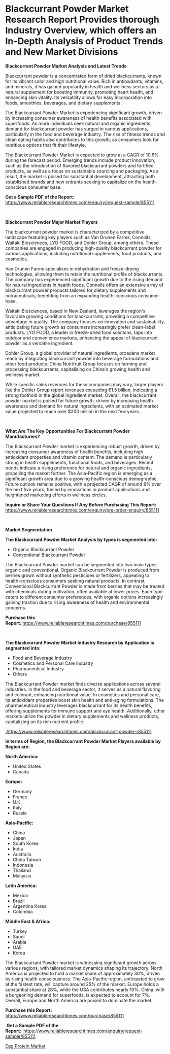 <p><h1>Blackcurrant Powder Market Research Report Provides thorough Industry Overview, which offers an In-Depth Analysis of Product Trends and New Market Divisions</h1></p><p><strong>Blackcurrant Powder Market Analysis and Latest Trends</strong></p>
<p><p>Blackcurrant powder is a concentrated form of dried blackcurrants, known for its vibrant color and high nutritional value. Rich in antioxidants, vitamins, and minerals, it has gained popularity in health and wellness sectors as a natural supplement for boosting immunity, promoting heart health, and enhancing skin vitality. Its versatility allows for easy incorporation into foods, smoothies, beverages, and dietary supplements.</p><p>The Blackcurrant Powder Market is experiencing significant growth, driven by increasing consumer awareness of health benefits associated with superfoods. As more individuals seek natural and organic ingredients, demand for blackcurrant powder has surged in various applications, particularly in the food and beverage industry. The rise of fitness trends and clean eating habits also contributes to this growth, as consumers look for nutritious options that fit their lifestyle.</p><p>The Blackcurrant Powder Market is expected to grow at a CAGR of 10.6% during the forecast period. Emerging trends include product innovation, such as the introduction of flavored blackcurrant powders and fortified products, as well as a focus on sustainable sourcing and packaging. As a result, the market is poised for substantial development, attracting both established brands and new entrants seeking to capitalize on the health-conscious consumer base.</p></p>
<p><strong>Get a Sample PDF of the Report:&nbsp;</strong> <a href="https://www.reliableresearchtimes.com/enquiry/request-sample/855111?utm_campaign=2774&utm_medium=2&utm_source=Github&utm_content=ia&utm_term=07042025&utm_id=blackcurrant-powder">https://www.reliableresearchtimes.com/enquiry/request-sample/855111</a></p>
<p>&nbsp;</p>
<p><strong>Blackcurrant Powder Major Market Players</strong></p>
<p><p>The blackcurrant powder market is characterized by a competitive landscape featuring key players such as Van Drunen Farms, Connoils, Waitaki Biosciences, LYO FOOD, and Dohler Group, among others. These companies are engaged in producing high-quality blackcurrant powder for various applications, including nutritional supplements, food products, and cosmetics.</p><p>Van Drunen Farms specializes in dehydration and freeze-drying technologies, allowing them to retain the nutritional profile of blackcurrants. The company has experienced significant growth due to the rising demand for natural ingredients in health foods. Connoils offers an extensive array of blackcurrant powder products tailored for dietary supplements and nutraceuticals, benefiting from an expanding health-conscious consumer base.</p><p>Waitaki Biosciences, based in New Zealand, leverages the region's favorable growing conditions for blackcurrants, providing a competitive advantage in quality. The company focuses on innovation and sustainability, anticipating future growth as consumers increasingly prefer clean-label products. LYO FOOD, a leader in freeze-dried food solutions, taps into outdoor and convenience markets, enhancing the appeal of blackcurrant powder as a versatile ingredient.</p><p>Dohler Group, a global provider of natural ingredients, broadens market reach by integrating blackcurrant powder into beverage formulations and other food products. China Nutrifruit Group focuses on farming and processing blackcurrants, capitalizing on China's growing health and wellness market.</p><p>While specific sales revenues for these companies may vary, larger players like the Dohler Group report revenues exceeding €1.5 billion, indicating a strong foothold in the global ingredient market. Overall, the blackcurrant powder market is poised for future growth, driven by increasing health awareness and demand for natural ingredients, with an estimated market value projected to reach over $200 million in the next few years.</p></p>
<p>&nbsp;</p>
<p><strong>What Are The Key Opportunities For Blackcurrant Powder Manufacturers?</strong></p>
<p><p>The Blackcurrant Powder market is experiencing robust growth, driven by increasing consumer awareness of health benefits, including high antioxidant properties and vitamin content. The demand is particularly strong in health supplements, functional foods, and beverages. Recent trends indicate a rising preference for natural and organic ingredients, propelling the market further. The Asia-Pacific region is emerging as a significant growth area due to a growing health-conscious demographic. Future outlook remains positive, with a projected CAGR of around 8% over the next five years, fueled by innovations in product applications and heightened marketing efforts in wellness circles.</p></p>
<p><strong>Inquire or Share Your Questions If Any Before Purchasing This Report:</strong> <a href="https://www.reliableresearchtimes.com/enquiry/pre-order-enquiry/855111?utm_campaign=2774&utm_medium=2&utm_source=Github&utm_content=ia&utm_term=07042025&utm_id=blackcurrant-powder">https://www.reliableresearchtimes.com/enquiry/pre-order-enquiry/855111</a></p>
<p>&nbsp;</p>
<p><strong>Market Segmentation</strong></p>
<p><strong>The Blackcurrant Powder Market Analysis by types is segmented into:</strong></p>
<p><ul><li>Organic Blackcurrant Powder</li><li>Conventional Blackcurrant Powder</li></ul></p>
<p><p>The Blackcurrant Powder market can be segmented into two main types: organic and conventional. Organic Blackcurrant Powder is produced from berries grown without synthetic pesticides or fertilizers, appealing to health-conscious consumers seeking natural products. In contrast, Conventional Blackcurrant Powder is made from berries that may be treated with chemicals during cultivation, often available at lower prices. Each type caters to different consumer preferences, with organic options increasingly gaining traction due to rising awareness of health and environmental concerns.</p></p>
<p><strong>Purchase this Report:&nbsp;</strong><a href="https://www.reliableresearchtimes.com/purchase/855111?utm_campaign=2774&utm_medium=2&utm_source=Github&utm_content=ia&utm_term=07042025&utm_id=blackcurrant-powder">https://www.reliableresearchtimes.com/purchase/855111</a></p>
<p>&nbsp;</p>
<p><strong>The Blackcurrant Powder Market Industry Research by Application is segmented into:</strong></p>
<p><ul><li>Food and Beverage Industry</li><li>Cosmetics and Personal Care Industry</li><li>Pharmaceutical Industry</li><li>Others</li></ul></p>
<p><p>The Blackcurrant Powder market finds diverse applications across several industries. In the food and beverage sector, it serves as a natural flavoring and colorant, enhancing nutritional value. In cosmetics and personal care, its antioxidant properties boost skin health and anti-aging formulations. The pharmaceutical industry leverages blackcurrant for its health benefits, offering supplements for immune support and eye health. Additionally, other markets utilize the powder in dietary supplements and wellness products, capitalizing on its rich nutrient profile.</p></p>
<p><a href="https://www.reliableresearchtimes.com/blackcurrant-powder-r855111?utm_campaign=2774&utm_medium=2&utm_source=Github&utm_content=ia&utm_term=07042025&utm_id=blackcurrant-powder">&nbsp;https://www.reliableresearchtimes.com/blackcurrant-powder-r855111</a></p>
<p><strong>In terms of Region, the Blackcurrant Powder Market Players available by Region are:</strong></p>
<p>
    <p> <strong> North America: </strong>
        <ul>
            <li>United States</li>
            <li>Canada</li>
        </ul>
        </p> 
    <p> <strong> Europe: </strong>
        <ul>
            <li>Germany</li>
            <li>France</li>
            <li>U.K.</li>
            <li>Italy</li>
            <li>Russia</li>
        </ul>
        </p> 
    <p> <strong> Asia-Pacific: </strong>
        <ul>
            <li>China</li>
            <li>Japan</li>
            <li>South Korea</li>
            <li>India</li>
            <li>Australia</li>
            <li>China Taiwan</li>
            <li>Indonesia</li>
            <li>Thailand</li>
            <li>Malaysia</li>
        </ul>
        </p> 
    <p> <strong> Latin America: </strong>
        <ul>
            <li>Mexico</li>
            <li>Brazil</li>
            <li>Argentina Korea</li>
            <li>Colombia</li>
        </ul>
        </p> 
    <p> <strong> Middle East & Africa: </strong>
        <ul>
            <li>Turkey</li>
            <li>Saudi</li>
            <li>Arabia</li>
            <li>UAE</li>
            <li>Korea</li>
        </ul>
    </p>
    </p>
<p><p>The Blackcurrant Powder market is witnessing significant growth across various regions, with tailored market dynamics shaping its trajectory. North America is projected to hold a market share of approximately 30%, driven by rising health consciousness. The Asia-Pacific region, anticipated to grow at the fastest rate, will capture around 25% of the market. Europe holds a substantial share at 28%, while the USA contributes nearly 10%. China, with a burgeoning demand for superfoods, is expected to account for 7%. Overall, Europe and North America are poised to dominate the market.</p></p>
<p><strong>Purchase this Report: </strong><a href="https://www.reliableresearchtimes.com/purchase/855111?utm_campaign=2774&utm_medium=2&utm_source=Github&utm_content=ia&utm_term=07042025&utm_id=blackcurrant-powder">https://www.reliableresearchtimes.com/purchase/855111</a></p>
<p>&nbsp;<strong>Get a Sample PDF of the Report:&nbsp;&nbsp;</strong><a href="https://www.reliableresearchtimes.com/enquiry/request-sample/855111?utm_campaign=2774&utm_medium=2&utm_source=Github&utm_content=ia&utm_term=07042025&utm_id=blackcurrant-powder">https://www.reliableresearchtimes.com/enquiry/request-sample/855111</a></p>
<p><strong></strong></p>
<p><p><a href="https://github.com/shirleenfraker87/Market-Research-Report-List-1/blob/main/egg-protein-market.md?utm_campaign=2774&utm_medium=2&utm_source=Github&utm_content=ia&utm_term=07042025&utm_id=blackcurrant-powder">Egg Protein Market</a></p></p>